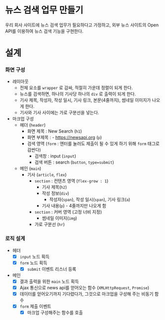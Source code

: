 # 뉴스 검색 업무 만들기

우리 회사 사이트에 뉴스 검색 업무가 필요하다고 가정하고, 외부 뉴스 사이트의 Open API를 이용하여 뉴스 검색 기능을 구현한다.

# 설계

### 화면 구성

- 레이아웃
  - 전체 요소를 `wrapper` 로 감싸, 적절히 가운데 정렬이 되게 한다.
  - 뉴스를 검색하면, 하나의 기사당 하나의 `div` 로 출력이 되게 한다.
  - 기사 제목, 작성자, 작성 일시, 기사 링크, 본문(4줄까지), 썸네일 이미지가 나오게 한다.
  - 기사와 기사 사이에는 가로 구분선을 넣는다.
- 마크업 구성
  - 헤더 (`header`)
    - 화면 제목 : New Search (`h1`)
    - 화면 부제목 : - https://newsapi.org (`p`)
    - 검색 영역 (`form` : 엔터를 눌러도 제출이 될 수 있게 하기 위해 `form` 태그로 감싼다)
      - 검색창 : input (`input`)
      - 검색 버튼 : search (`button`, `type=submit`)
  - 메인 (`main`)
    - 기사 (`article`, `flex`)
      - `section` : 컨텐츠 영역 (`flex-grow : 1`)
        - 기사 제목(`h2`)
        - 작성 정보(`div`)
          - 작성자(`span`), 작성 일시(`span`), 기사 링크(`a`)
        - 기사 내용(`p`) - 4줄까지만 나오게 함
      - `section` : 커버 영역 (고정 너비 지정)
        - 썸네일 이미지(`img`)
      - 가로 구분선 (`hr`)

### 로직 설계

- 헤더
  - [x] `input` 노드 획득
  - [x] `form` 노드 획득
    - [x] `submit` 이벤트 리스너 등록
- 메인
  - [x] 결과 출력을 위한 `main` 노드 획득
  - [x] Ajax 통신으로 news api를 얻어오는 함수 (`XMLHttpRequest`, `Promise`)
  - [x] 데이터를 얻어오기까지 기다렸다가, 그것으로 마크업을 구성해 주는 비동기 함수
  - [x] `form` 제출 이벤트
    - [x] 마크업 구성해주는 함수를 호출
